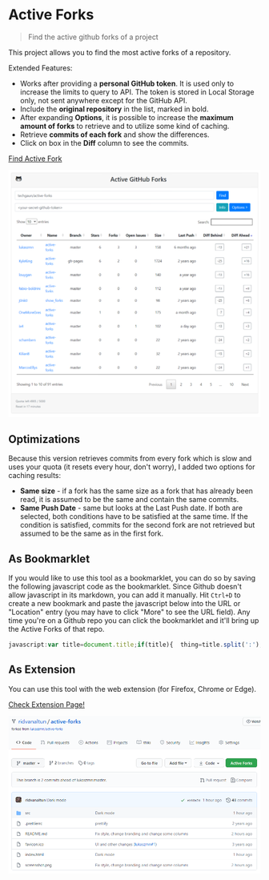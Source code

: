 # Active Forks

> Find the active github forks of a project

This project allows you to find the most active forks of a repository.

Extended Features:
* Works after providing a **personal GitHub token**. It is used only to increase the limits to query to API. The token is stored in Local Storage only, not sent anywhere except for the GitHub API.
* Include the **original repository** in the list, marked in bold.
* After expanding **Options**, it is possible to increase the **maximum amount of forks** to retrieve and to utilize some kind of caching.
* Retrieve **commits of each fork** and show the differences.
* Click on box in the **Diff** column to see the commits.

[Find Active Fork](https://ridvanaltun.github.io/active-forks)

![Screenshot](docs/screenshot.png "Active Forks in Action")

## Optimizations

Because this version retrieves commits from every fork which is slow and uses your quota (it resets every hour, don't worry), I added two options for caching results:
* **Same size** - if a fork has the same size as a fork that has already been read, it is assumed to be the same and contain the same commits.
* **Same Push Date** - same but looks at the Last Push date.
If both are selected, both conditions have to be satisfied at the same time.
If the condition is satisfied, commits for the second fork are not retrieved but assumed to be the same as in the first fork.

## As Bookmarklet

If you would like to use this tool as a bookmarklet,
you can do so by saving the following javascript code as the bookmarklet.
Since Github doesn't allow javascript in its markdown, you can add it manually.
Hit `Ctrl+D` to create a new bookmark and paste the javascript below into the URL
or "Location" entry (you may have to click "More" to see the URL field).
Any time you're on a Github repo you can click the bookmarklet
and it'll bring up the Active Forks of that repo.

```javascript
javascript:var title=document.title;if(title){  thing=title.split(':');var newPage = 'https://ridvanaltun.github.io/active-forks#'+thing[0];open(newPage ,'targetname')}
```

## As Extension

You can use this tool with the web extension (for Firefox, Chrome or Edge).

[Check Extension Page!](https://github.com/ridvanaltun/active-forks-extension)

![Extension](docs/extension.png "Active Forks Extension")
